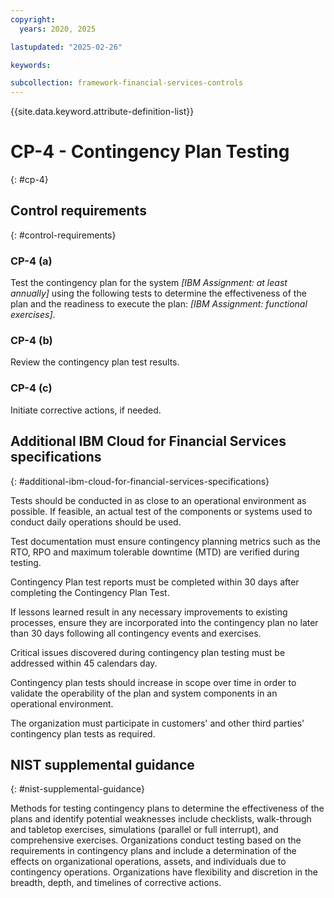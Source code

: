```yaml
---
copyright:
  years: 2020, 2025

lastupdated: "2025-02-26"

keywords:

subcollection: framework-financial-services-controls
---
```


{{site.data.keyword.attribute-definition-list}}

# CP-4 - Contingency Plan Testing
{: #cp-4}

## Control requirements
{: #control-requirements}



### CP-4 (a)


Test the contingency plan for the system _[IBM Assignment: at least annually]_ using the following tests to determine the effectiveness of the plan and the readiness to execute the plan: _[IBM Assignment: functional exercises]_.


### CP-4 (b)


Review the contingency plan test results.


### CP-4 (c)


Initiate corrective actions, if needed.






## Additional IBM Cloud for Financial Services specifications
{: #additional-ibm-cloud-for-financial-services-specifications}

Tests should be conducted in as close to an operational environment as possible.  If feasible, an actual test of the components or systems used to conduct daily operations should be used.

Test documentation must ensure contingency planning metrics such as the RTO, RPO and maximum tolerable downtime (MTD) are verified during testing.

Contingency Plan test reports must be completed within 30 days after completing the Contingency Plan Test.

If lessons learned result in any necessary improvements to existing processes, ensure they are incorporated into the contingency plan no later than 30 days following all contingency events and exercises.

Critical issues discovered during contingency plan testing must be addressed within 45 calendars day.

Contingency plan tests should increase in scope over time in order to validate the operability of the plan and system components in an operational environment.

The organization must participate in customers' and other third parties' contingency plan tests as required.







## NIST supplemental guidance
{: #nist-supplemental-guidance}

Methods for testing contingency plans to determine the effectiveness of the plans and identify potential weaknesses include checklists, walk-through and tabletop exercises, simulations (parallel or full interrupt), and comprehensive exercises. Organizations conduct testing based on the requirements in contingency plans and include a determination of the effects on organizational operations, assets, and individuals due to contingency operations. Organizations have flexibility and discretion in the breadth, depth, and timelines of corrective actions.
